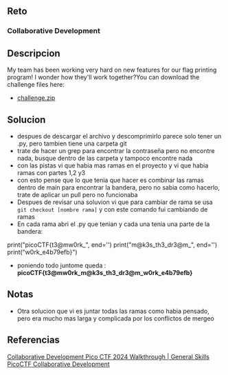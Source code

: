 ## Reto
### Collaborative Development

## Descripcion
My team has been working very hard on new features for our flag printing program! I wonder how they'll work together?You can download the challenge files here:

- [challenge.zip](https://artifacts.picoctf.net/c_titan/69/challenge.zip)

## Solucion
- despues de descargar el archivo y descomprimirlo parece solo tener un .py, pero tambien tiene una carpeta git
- trate de hacer un grep para encontrar la contraseña pero no encontre nada, busque dentro de las carpeta y tampoco encontre nada
- con las pistas vi que habia mas ramas en el proyecto y vi que habia ramas con partes 1,2 y3
- con esto pense que lo que tenia que hacer es combinar las ramas dentro de main para encontrar la bandera, pero no sabia como hacerlo, trate de aplicar un pull pero no funcionaba
- Despues de revisar una soluvion vi que para cambiar de rama se usa `git checkout [nombre rama]` y con este comando fui cambiando de ramas
- En cada rama abri el .py que tenian y cada una tenia una parte de la bandera:
  
print("picoCTF{t3@mw0rk_", end='')
print("m@k3s_th3_dr3@m_", end='')
print("w0rk_e4b79efb}")

- poniendo todo juntome queda : **picoCTF{t3@mw0rk_m@k3s_th3_dr3@m_w0rk_e4b79efb}**

## Notas
- Otra solucion que vi es juntar todas las ramas como habia pensado, pero era mucho mas larga y complicada por los conflictos de mergeo

## Referencias
[Collaborative Development Pico CTF 2024 Walkthrough | General Skills](https://www.youtube.com/watch?v=_CH5IQewkzw)
[PicoCTF Collaborative Development](https://www.youtube.com/watch?v=RLGp4GWd-k4)